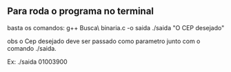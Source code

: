 ## Para roda o programa no terminal
basta os comandos:
g++ Busca\ binaria.c -o saida
./saida "O CEP desejado"

obs o Cep desejado deve ser passado como parametro junto com o comando ./saida.

Ex: ./saida 01003900
